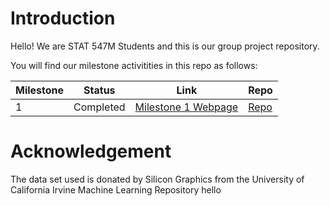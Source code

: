 # Introduction

Hello! We are STAT 547M Students and this is our group project repository.

You will find our milestone activitities in this repo as follows:

|Milestone|Status|Link|Repo|
| ----------- | ----------- | ----------- |-------|
|1|Completed|[Milestone 1 Webpage](https://stat547-ubc-2019-20.github.io/group_06/Milestone_1/Milestone-1.html)| [Repo](https://github.com/SaelinB/group_06/tree/master/Milestone_1)|

# Acknowledgement

The data set used is donated by Silicon Graphics from the University of California Irvine Machine Learning Repository
 hello
